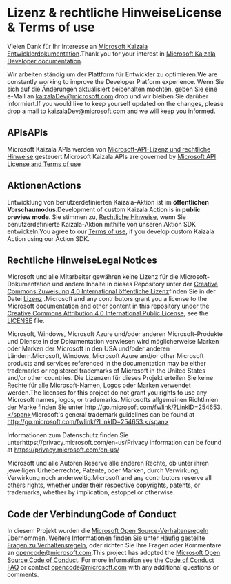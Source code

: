 # <a name="license--terms-of-use"></a><span data-ttu-id="2db5f-101">Lizenz & rechtliche Hinweise</span><span class="sxs-lookup"><span data-stu-id="2db5f-101">License & Terms of use</span></span>

<span data-ttu-id="2db5f-102">Vielen Dank für Ihr Interesse an [Microsoft Kaizala Entwicklerdokumentation](index.md).</span><span class="sxs-lookup"><span data-stu-id="2db5f-102">Thank you for your interest in [Microsoft Kaizala Developer documentation](index.md).</span></span>

<span data-ttu-id="2db5f-103">Wir arbeiten ständig um der Plattform für Entwickler zu optimieren.</span><span class="sxs-lookup"><span data-stu-id="2db5f-103">We are constantly working to improve the Developer Platform experience.</span></span> <span data-ttu-id="2db5f-104">Wenn Sie sich auf die Änderungen aktualisiert beibehalten möchten, geben Sie eine e-Mail an kaizalaDev@microsoft.com drop und wir bleiben Sie darüber informiert.</span><span class="sxs-lookup"><span data-stu-id="2db5f-104">If you would like to keep yourself updated on the changes, please drop a mail to kaizalaDev@microsoft.com and we will keep you informed.</span></span>


## <a name="apis"></a><span data-ttu-id="2db5f-105">APIs</span><span class="sxs-lookup"><span data-stu-id="2db5f-105">APIs</span></span>
<span data-ttu-id="2db5f-106">Microsoft Kaizala APIs werden von [Microsoft-API-Lizenz und rechtliche Hinweise](https://docs.microsoft.com/en-us/outlook/rest/terms-of-use) gesteuert.</span><span class="sxs-lookup"><span data-stu-id="2db5f-106">Microsoft Kaizala APIs are governed by [Microsoft API License and Terms of use](https://docs.microsoft.com/en-us/outlook/rest/terms-of-use)</span></span>

## <a name="actions"></a><span data-ttu-id="2db5f-107">Aktionen</span><span class="sxs-lookup"><span data-stu-id="2db5f-107">Actions</span></span>

<span data-ttu-id="2db5f-108">Entwicklung von benutzerdefinierten Kaizala-Aktion ist im **öffentlichen Vorschaumodus**.</span><span class="sxs-lookup"><span data-stu-id="2db5f-108">Development of custom Kaizala Action is in **public preview mode**.</span></span> <span data-ttu-id="2db5f-109">Sie stimmen zu, [Rechtliche Hinweise](ActionSDKLicense.md), wenn Sie benutzerdefinierte Kaizala-Aktion mithilfe von unseren Aktion SDK entwickeln.</span><span class="sxs-lookup"><span data-stu-id="2db5f-109">You agree to our [Terms of use](ActionSDKLicense.md), if you develop custom Kaizala Action using our Action SDK.</span></span>


## <a name="legal-notices"></a><span data-ttu-id="2db5f-110">Rechtliche Hinweise</span><span class="sxs-lookup"><span data-stu-id="2db5f-110">Legal Notices</span></span>
<span data-ttu-id="2db5f-111">Microsoft und alle Mitarbeiter gewähren keine Lizenz für die Microsoft-Dokumentation und andere Inhalte in dieses Repository unter der [Creative Commons Zuweisung 4.0 International öffentliche Lizenz](https://creativecommons.org/licenses/by/4.0/legalcode)finden Sie in der Datei [Lizenz](LICENSE.md) .</span><span class="sxs-lookup"><span data-stu-id="2db5f-111">Microsoft and any contributors grant you a license to the Microsoft documentation and other content in this repository under the [Creative Commons Attribution 4.0 International Public License](https://creativecommons.org/licenses/by/4.0/legalcode), see the [LICENSE](LICENSE.md) file.</span></span>

<span data-ttu-id="2db5f-112">Microsoft, Windows, Microsoft Azure und/oder anderen Microsoft-Produkte und Dienste in der Dokumentation verwiesen wird möglicherweise Marken oder Marken der Microsoft in den USA und/oder anderen Ländern.</span><span class="sxs-lookup"><span data-stu-id="2db5f-112">Microsoft, Windows, Microsoft Azure and/or other Microsoft products and services referenced in the documentation may be either trademarks or registered trademarks of Microsoft in the United States and/or other countries.</span></span>
<span data-ttu-id="2db5f-113">Die Lizenzen für dieses Projekt erteilen Sie keine Rechte für alle Microsoft-Namen, Logos oder Marken verwendet werden.</span><span class="sxs-lookup"><span data-stu-id="2db5f-113">The licenses for this project do not grant you rights to use any Microsoft names, logos, or trademarks.</span></span>
<span data-ttu-id="2db5f-114">Microsofts allgemeinen Richtlinien der Marke finden Sie unter http://go.microsoft.com/fwlink/?LinkID=254653.</span><span class="sxs-lookup"><span data-stu-id="2db5f-114">Microsoft's general trademark guidelines can be found at http://go.microsoft.com/fwlink/?LinkID=254653.</span></span>

<span data-ttu-id="2db5f-115">Informationen zum Datenschutz finden Sie unterhttps://privacy.microsoft.com/en-us/</span><span class="sxs-lookup"><span data-stu-id="2db5f-115">Privacy information can be found at https://privacy.microsoft.com/en-us/</span></span>

<span data-ttu-id="2db5f-116">Microsoft und alle Autoren Reserve alle anderen Rechte, ob unter ihren jeweiligen Urheberrechte, Patente, oder Marken, durch Verwirkung, Verwirkung noch anderweitig.</span><span class="sxs-lookup"><span data-stu-id="2db5f-116">Microsoft and any contributors reserve all others rights, whether under their respective copyrights, patents, or trademarks, whether by implication, estoppel or otherwise.</span></span>

## <a name="code-of-conduct"></a><span data-ttu-id="2db5f-117">Code der Verbindung</span><span class="sxs-lookup"><span data-stu-id="2db5f-117">Code of Conduct</span></span>
<span data-ttu-id="2db5f-p104">In diesem Projekt wurden die [Microsoft Open Source-Verhaltensregeln](https://opensource.microsoft.com/codeofconduct/) übernommen. Weitere Informationen finden Sie unter [Häufig gestellte Fragen zu Verhaltensregeln](https://opensource.microsoft.com/codeofconduct/faq/), oder richten Sie Ihre Fragen oder Kommentare an [opencode@microsoft.com](mailto:opencode@microsoft.com).</span><span class="sxs-lookup"><span data-stu-id="2db5f-p104">This project has adopted the [Microsoft Open Source Code of Conduct](https://opensource.microsoft.com/codeofconduct/). For more information see the [Code of Conduct FAQ](https://opensource.microsoft.com/codeofconduct/faq/) or contact [opencode@microsoft.com](mailto:opencode@microsoft.com) with any additional questions or comments.</span></span>

